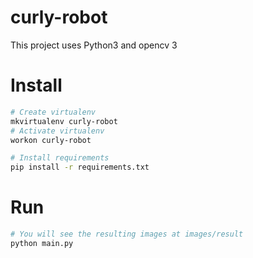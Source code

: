 # curly-robot

This project uses Python3 and opencv 3

# Install
```bash
# Create virtualenv
mkvirtualenv curly-robot
# Activate virtualenv
workon curly-robot

# Install requirements
pip install -r requirements.txt
```

# Run

```bash
# You will see the resulting images at images/result
python main.py
```
